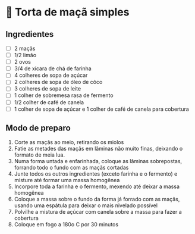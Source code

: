 # 🥧 Torta de maçã simples

## Ingredientes

- [ ] 2 maçãs
- [ ] 1/2 limão
- [ ] 2 ovos
- [ ] 3/4 de xícara de chá de farinha
- [ ] 4 colheres de sopa de açúcar
- [ ] 2 colheres de sopa de óleo de côco
- [ ] 3 colheres de sopa de leite
- [ ] 1 colher de sobremesa rasa de fermento
- [ ] 1/2 colher de café de canela
- [ ] 1 colher de sopa de açúcar e 1 colher de café de canela para cobertura

## Modo de preparo

1. Corte as maçãs ao meio, retirando os miolos
2. Fatie as metades das maçãs em lâminas não muito finas, deixando o formato de meia lua.
3. Numa forma untada e enfarinhada, coloque as lâminas sobrepostas, forrando todo o fundo com as maçãs cortadas
4. Junte todos os outros ingredientes (exceto farinha e o fermento) e misture até formar uma massa homogênea
5. Incorpore toda a farinha e o fermento, mexendo até deixar a massa homogênea
6. Coloque a massa sobre o fundo da forma já forrado com as maçãs, usando uma espátula para deixar o mais nivelado possível
7. Polvilhe a mistura de açúcar com canela sobre a massa para fazer a cobertura
8. Coloque em fogo a 180o C por 30 minutos
